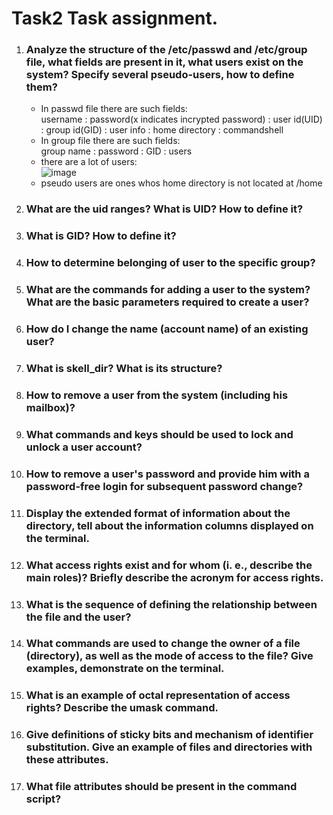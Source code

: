 # Task2 Task  assignment.
1) ### Analyze the structure of the /etc/passwd and /etc/group file, what fields are present in it, what users exist on the system? Specify several pseudo-users, how to define them?
    * In passwd file there are such fields: </br>
      username : password(x indicates incrypted password) : user id(UID) : group id(GID) : user info : home directory : commandshell </br>
    * In group file there are such fields: </br>
      group name : password : GID : users </br>
    * there are a lot of users: </br>
      ![image](https://user-images.githubusercontent.com/80945113/115575641-6e72a500-a2cb-11eb-81b5-0ccf459a8920.png)
    * pseudo users are ones whos home directory is not located at /home


2) ### What are the uid ranges? What is UID? How to define it?

3) ### What is GID? How to define it?

4) ### How to determine belonging of user to the specific group? 

5) ### What are the commands for adding a user to the system? What are the basic parameters required to create a user?

6) ### How do I change the name (account name) of an existing user?

7) ### What is skell_dir? What is its structure?

8) ### How to remove a user from the system (including his mailbox)?

9) ### What commands and keys should be used to lock and unlock a user account?

10) ### How to remove a user's password and provide him with a password-free login for subsequent password change?

11) ### Display the extended format of information about the directory, tell about the information columns displayed on the terminal.

12) ### What access rights exist and for whom (i. e., describe the main roles)? Briefly describe the acronym for access rights.

13) ### What is the sequence of defining the relationship between the file and the user?

14) ### What commands are used to change the owner of a file (directory), as well as the mode of access to the file? Give examples, demonstrate on the terminal.

15) ### What is an example of octal representation of access rights? Describe the umask command.

16) ### Give definitions of sticky bits and mechanism of identifier substitution. Give an example of files and directories with these attributes.

17) ### What file attributes should be present in the command script?
